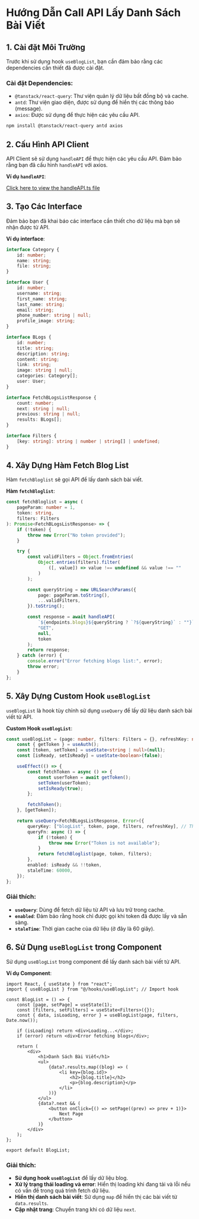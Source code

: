 

# Hướng Dẫn Call API Lấy Danh Sách Bài Viết

## 1. **Cài đặt Môi Trường**
Trước khi sử dụng hook `useBlogList`, bạn cần đảm bảo rằng các dependencies cần thiết đã được cài đặt.

### Cài đặt Dependencies:
- `@tanstack/react-query`: Thư viện quản lý dữ liệu bất đồng bộ và cache.
- `antd`: Thư viện giao diện, được sử dụng để hiển thị các thông báo (message).
- `axios`: Được sử dụng để thực hiện các yêu cầu API.

```bash
npm install @tanstack/react-query antd axios
```

## 2. **Cấu Hình API Client**
API Client sẽ sử dụng `handleAPI` để thực hiện các yêu cầu API. Đảm bảo rằng bạn đã cấu hình `handleAPI` với axios.

**Ví dụ `handleAPI`**:

[Click here to view the handleAPI.ts file](./Document/Client/5-11docs.md)


## 3. **Tạo Các Interface**
Đảm bảo bạn đã khai báo các interface cần thiết cho dữ liệu mà bạn sẽ nhận được từ API.

**Ví dụ interface**:

```typescript
interface Category {
    id: number;
    name: string;
    file: string;
}

interface User {
    id: number;
    username: string;
    first_name: string;
    last_name: string;
    email: string;
    phone_number: string | null;
    profile_image: string;
}

interface BLogs {
    id: number;
    title: string;
    description: string;
    content: string;
    link: string;
    image: string | null;
    categories: Category[];
    user: User;
}

interface FetchBLogsListResponse {
    count: number;
    next: string | null;
    previous: string | null;
    results: BLogs[];
}

interface Filters {
    [key: string]: string | number | string[] | undefined;
}
```

## 4. **Xây Dựng Hàm Fetch Blog List**
Hàm `fetchBloglist` sẽ gọi API để lấy danh sách bài viết.

**Hàm `fetchBloglist`**:

```typescript
const fetchBloglist = async (
    pageParam: number = 1,
    token: string,
    filters: Filters
): Promise<FetchBLogsListResponse> => {
    if (!token) {
        throw new Error("No token provided");
    }

    try {
        const validFilters = Object.fromEntries(
            Object.entries(filters).filter(
                ([, value]) => value !== undefined && value !== ""
            )
        );

        const queryString = new URLSearchParams({
            page: pageParam.toString(),
            ...validFilters,
        }).toString();

        const response = await handleAPI(
            `${endpoints.blogs}${queryString ? `?${queryString}` : ""}`,
            "GET",
            null,
            token
        );
        return response;
    } catch (error) {
        console.error("Error fetching blogs list:", error);
        throw error;
    }
};
```

## 5. **Xây Dựng Custom Hook `useBlogList`**
`useBlogList` là hook tùy chỉnh sử dụng `useQuery` để lấy dữ liệu danh sách bài viết từ API.

**Custom Hook `useBlogList`**:

```typescript
const useBlogList = (page: number, filters: Filters = {}, refreshKey: number) => {
    const { getToken } = useAuth();
    const [token, setToken] = useState<string | null>(null);
    const [isReady, setIsReady] = useState<boolean>(false);

    useEffect(() => {
        const fetchToken = async () => {
            const userToken = await getToken();
            setToken(userToken);
            setIsReady(true);
        };

        fetchToken();
    }, [getToken]);

    return useQuery<FetchBLogsListResponse, Error>({
        queryKey: ["blogList", token, page, filters, refreshKey], // Thêm refreshKey vào queryKey
        queryFn: async () => {
            if (!token) {
                throw new Error("Token is not available");
            }
            return fetchBloglist(page, token, filters);
        },
        enabled: isReady && !!token,
        staleTime: 60000,
    });
};
```

### Giải thích:
- **`useQuery`**: Dùng để fetch dữ liệu từ API và lưu trữ trong cache.
- **`enabled`**: Đảm bảo rằng hook chỉ được gọi khi token đã được lấy và sẵn sàng.
- **`staleTime`**: Thời gian cache của dữ liệu (ở đây là 60 giây).

## 6. **Sử Dụng `useBlogList` trong Component**
Sử dụng `useBlogList` trong component để lấy danh sách bài viết từ API.

**Ví dụ Component**:

```tsx
import React, { useState } from "react";
import { useBlogList } from "@/hooks/useBlogList"; // Import hook

const BlogList = () => {
    const [page, setPage] = useState(1);
    const [filters, setFilters] = useState<Filters>({});
    const { data, isLoading, error } = useBlogList(page, filters, Date.now());

    if (isLoading) return <div>Loading...</div>;
    if (error) return <div>Error fetching blogs</div>;

    return (
        <div>
            <h1>Danh Sách Bài Viết</h1>
            <ul>
                {data?.results.map((blog) => (
                    <li key={blog.id}>
                        <h2>{blog.title}</h2>
                        <p>{blog.description}</p>
                    </li>
                ))}
            </ul>
            {data?.next && (
                <button onClick={() => setPage((prev) => prev + 1)}>
                    Next Page
                </button>
            )}
        </div>
    );
};

export default BlogList;
```

### Giải thích:
- **Sử dụng hook `useBlogList`** để lấy dữ liệu blog.
- **Xử lý trạng thái loading và error**: Hiển thị loading khi đang tải và lỗi nếu có vấn đề trong quá trình fetch dữ liệu.
- **Hiển thị danh sách bài viết**: Sử dụng `map` để hiển thị các bài viết từ `data.results`.
- **Cập nhật trang**: Chuyển trang khi có dữ liệu `next`.

